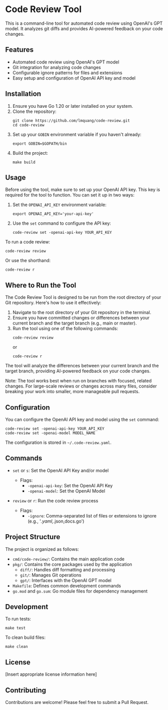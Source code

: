 # Code Review Tool

This is a command-line tool for automated code review using OpenAI's GPT model. It analyzes git diffs and provides AI-powered feedback on your code changes.

## Features

- Automated code review using OpenAI's GPT model
- Git integration for analyzing code changes
- Configurable ignore patterns for files and extensions
- Easy setup and configuration of OpenAI API key and model

## Installation

1. Ensure you have Go 1.20 or later installed on your system.
2. Clone the repository:
   ```
   git clone https://github.com/lmquang/code-review.git
   cd code-review
   ```
3. Set up your `GOBIN` environment variable if you haven't already:
   ```
   export GOBIN=$GOPATH/bin
   ```
4. Build the project:
   ```
   make build
   ```

## Usage

Before using the tool, make sure to set up your OpenAI API key. This key is required for the tool to function. You can set it up in two ways:

1. Set the `OPENAI_API_KEY` environment variable:
   ```
   export OPENAI_API_KEY='your-api-key'
   ```

2. Use the `set` command to configure the API key:
   ```
   code-review set -openai-api-key YOUR_API_KEY
   ```

To run a code review:

```
code-review review
```

Or use the shorthand:

```
code-review r
```

## Where to Run the Tool

The Code Review Tool is designed to be run from the root directory of your Git repository. Here's how to use it effectively:

1. Navigate to the root directory of your Git repository in the terminal.
2. Ensure you have committed changes or differences between your current branch and the target branch (e.g., main or master).
3. Run the tool using one of the following commands:
   ```
   code-review review
   ```
   or
   ```
   code-review r
   ```

The tool will analyze the differences between your current branch and the target branch, providing AI-powered feedback on your code changes.

Note: The tool works best when run on branches with focused, related changes. For large-scale reviews or changes across many files, consider breaking your work into smaller, more manageable pull requests.

## Configuration

You can configure the OpenAI API key and model using the `set` command:

```
code-review set -openai-api-key YOUR_API_KEY
code-review set -openai-model MODEL_NAME
```

The configuration is stored in `~/.code-review.yaml`.

## Commands

- `set` or `s`: Set the OpenAI API Key and/or model
  - Flags:
    - `-openai-api-key`: Set the OpenAI API Key
    - `-openai-model`: Set the OpenAI Model

- `review` or `r`: Run the code review process
  - Flags:
    - `-ignore`: Comma-separated list of files or extensions to ignore (e.g., '*.yaml,*.json,docs.go')

## Project Structure

The project is organized as follows:

- `cmd/code-review/`: Contains the main application code
- `pkg/`: Contains the core packages used by the application
  - `diff/`: Handles diff formatting and processing
  - `git/`: Manages Git operations
  - `gpt/`: Interfaces with the OpenAI GPT model
- `Makefile`: Defines common development commands
- `go.mod` and `go.sum`: Go module files for dependency management

## Development

To run tests:

```
make test
```

To clean build files:

```
make clean
```

## License

[Insert appropriate license information here]

## Contributing

Contributions are welcome! Please feel free to submit a Pull Request.